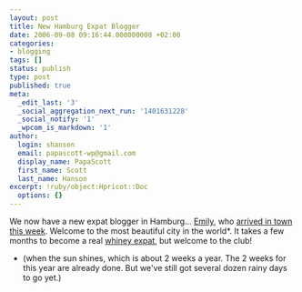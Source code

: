 ```yaml
---
layout: post
title: New Hamburg Expat Blogger
date: 2006-09-08 09:16:44.000000000 +02:00
categories:
- blogging
tags: []
status: publish
type: post
published: true
meta:
  _edit_last: '3'
  _social_aggregation_next_run: '1401631228'
  _social_notify: '1'
  _wpcom_is_markdown: '1'
author:
  login: shanson
  email: papascott-wp@gmail.com
  display_name: PapaScott
  first_name: Scott
  last_name: Hanson
excerpt: !ruby/object:Hpricot::Doc
  options: {}
---
```

<p>We now have a new expat blogger in Hamburg... <a href="http://emilyatmills.blogspot.com/">Emily</a>, who <a href="http://emilyatmills.blogspot.com/2006/09/herzlich-willkommen.html">arrived in town this week</a>. Welcome to the most beautiful city in the world*. It takes a few months to become a real <a href="http://www.jbittner.com/germany/2006/07/second-whiney-expat-bloggers-in.html">whiney expat</a>, but welcome to the club!</p>
<ul>
<li>(when the sun shines, which is about 2 weeks a year. The 2 weeks for this year are already done. But we've still got several dozen rainy days to go yet.)</li>
</ul>
